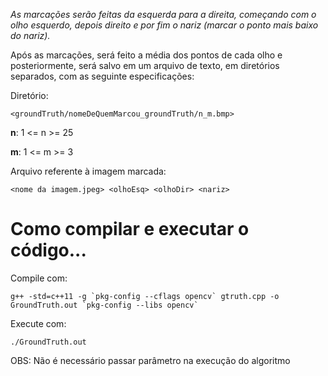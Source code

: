 *As marcações serão feitas da esquerda para a direita, começando com o olho esquerdo, depois direito e por fim o nariz (marcar o ponto mais baixo do nariz).*

Após as marcações, será feito a média dos pontos de cada olho e posteriormente, será salvo em um arquivo de texto, em diretórios separados, com as seguinte especificações:

Diretório:
```
<groundTruth/nomeDeQuemMarcou_groundTruth/n_m.bmp>
```
**n**: 1 <= n >= 25

**m**: 1 <= m >= 3

Arquivo referente à imagem marcada:

```
<nome da imagem.jpeg> <olhoEsq> <olhoDir> <nariz>
```


# Como compilar e executar o código...


Compile com:
```
g++ -std=c++11 -g `pkg-config --cflags opencv` gtruth.cpp -o GroundTruth.out `pkg-config --libs opencv`
```

Execute com:
```
./GroundTruth.out
```

OBS: Não é necessário passar parâmetro na execução do algoritmo


